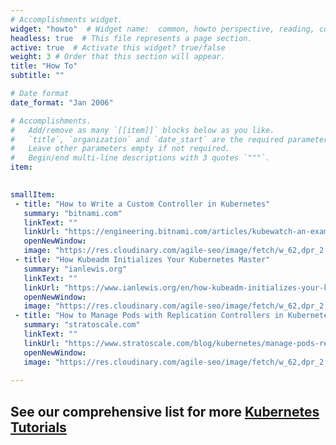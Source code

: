```yaml
---
# Accomplishments widget.
widget: "howto"  # Widget name:  common, howto perspective, reading, cd-with-jenkins-and-docker  etc
headless: true  # This file represents a page section.
active: true  # Activate this widget? true/false
weight: 3 # Order that this section will appear.
title: "How To"
subtitle: ""

# Date format
date_format: "Jan 2006"

# Accomplishments.
#   Add/remove as many `[[item]]` blocks below as you like.
#   `title`, `organization` and `date_start` are the required parameters.
#   Leave other parameters empty if not required.
#   Begin/end multi-line descriptions with 3 quotes `"""`.
item:
 

smallItem: 
 - title: "How to Write a Custom Controller in Kubernetes"
   summary: "bitnami.com"
   linkText: ""
   linkUrl: "https://engineering.bitnami.com/articles/kubewatch-an-example-of-kubernetes-custom-controller.html"
   openNewWindow: 
   image: "https://res.cloudinary.com/agile-seo/image/fetch/w_62,dpr_2.0,d_blank_am8gzx.png/https%3A%2F%2Flogo.clearbit.com%2Fbitnami.com%3Fsize%3D250" 
 - title: "How Kubeadm Initializes Your Kubernetes Master"
   summary: "ianlewis.org"
   linkText: ""
   linkUrl: "https://www.ianlewis.org/en/how-kubeadm-initializes-your-kubernetes-master"
   openNewWindow: 
   image: "https://res.cloudinary.com/agile-seo/image/fetch/w_62,dpr_2.0,d_blank_am8gzx.png/https%3A%2F%2Flogo.clearbit.com%2Fianlewis.org%3Fsize%3D250" 
 - title: "How to Manage Pods with Replication Controllers in Kubernetes"
   summary: "stratoscale.com"
   linkText: ""
   linkUrl: "https://www.stratoscale.com/blog/kubernetes/manage-pods-replication-controllers-kubernetes/"
   openNewWindow: 
   image: "https://res.cloudinary.com/agile-seo/image/fetch/w_62,dpr_2.0,d_blank_am8gzx.png/https%3A%2F%2Flogo.clearbit.com%2Fstratoscale.com%3Fsize%3D250" 
   
---
```


## See our comprehensive list for more [Kubernetes Tutorials](https://www.aquasec.com/wiki/display/containers/70+Best+Kubernetes+Tutorials)
